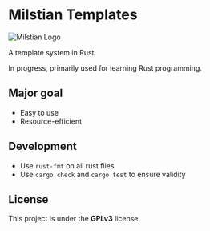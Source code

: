 # Milstian Templates

![Milstian Logo](https://raw.githubusercontent.com/cjohansson/milstian-rust-internet-framework/master/html/img/logo1-modified.jpg)

A template system in Rust.

In progress, primarily used for learning Rust programming.

## Major goal
* Easy to use
* Resource-efficient

## Development

* Use `rust-fmt` on all rust files
* Use `cargo check` and `cargo test` to ensure validity

## License

This project is under the **GPLv3** license

